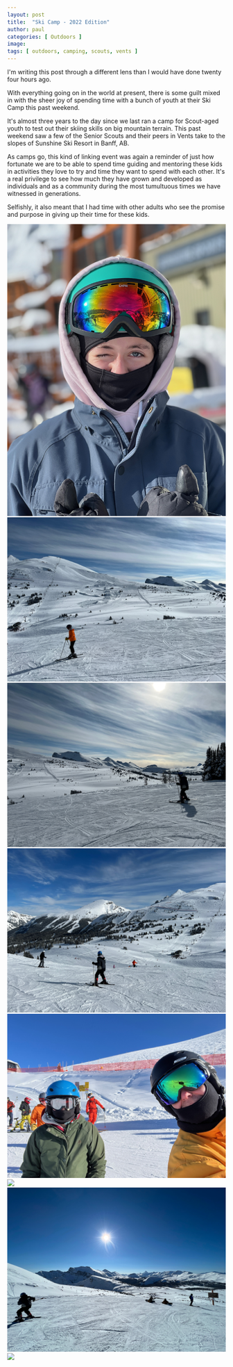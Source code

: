 ```yaml
---
layout: post
title:  "Ski Camp - 2022 Edition"
author: paul
categories: [ Outdoors ]
image: 
tags: [ outdoors, camping, scouts, vents ]
---
```

I'm writing this post through a different lens than I would have done twenty four hours ago. 

With everything going on in the world at present, there is some guilt mixed in with the sheer joy of spending time with a bunch of youth at their Ski Camp this past weekend. 

It's almost three years to the day since we last ran a camp for Scout-aged youth to test out their skiing skills on big mountain terrain. This past weekend saw a few of the Senior Scouts and their peers in Vents take to the slopes of Sunshine Ski Resort in Banff, AB.

As camps go, this kind of linking event was again a reminder of just how fortunate we are to be able to spend time guiding and mentoring these kids in activities they love to try and time they want to spend with each other. It's a real privilege to see how much they have grown and developed as individuals and as a community during the most tumultuous times we have witnessed in generations.

Selfishly, it also meant that I had time with other adults who see the promise and purpose in giving up their time for these kids. 

<div class="gallery" data-columns="3">
	<img src="/images/skicamp/IMG_0409.jpeg">
	<img src="/images/skicamp/IMG_0413.jpeg">
	<img src="/images/skicamp/IMG_0415.jpeg">
	<img src="/images/skicamp/IMG_0416.jpeg">
	<img src="/images/skicamp/IMG_0427.jpeg">
	<img src="/images/skicamp/IMG_0431.jpeg">
	<img src="/images/skicamp/IMG_0436.jpeg">
	<img src="/images/skicamp/IMG_0448.jpeg">
</div>
